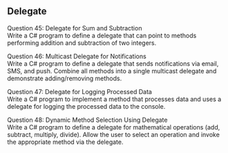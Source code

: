 ## Delegate 
Question 45: Delegate for Sum and Subtraction<br>
Write a C# program to define a delegate that can point to methods performing addition and subtraction of two integers.

Question 46: Multicast Delegate for Notifications<br>
Write a C# program to define a delegate that sends notifications via email, SMS, and push. Combine all methods into a single multicast delegate and demonstrate adding/removing methods.

Question 47: Delegate for Logging Processed Data<br>
Write a C# program to implement a method that processes data and uses a delegate for logging the processed data to the console.

Question 48: Dynamic Method Selection Using Delegate<br>
Write a C# program to define a delegate for mathematical operations (add, subtract, multiply, divide). Allow the user to select an operation and invoke the appropriate method via the delegate.
